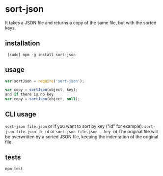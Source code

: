sort-json
=========

It takes a JSON file and returns a copy of the same file, but with the sorted keys.

installation
------------

` [sudo] npm -g install sort-json`


usage
-----

```js
var sortJson = require('sort-json');

var copy = sortJson(object, key);
and if there is no key 
var copy = sortJson(object, null);
```

CLI usage
---------
`sort-json file.json`
or if you want to sort by key ("id" for example):
`sort-json file.json -k id` or `sort-json file.json --key id`
The original file will be overwritten by a sorted JSON file, keeping the indentation of the original file.

tests
-----

`npm test`
